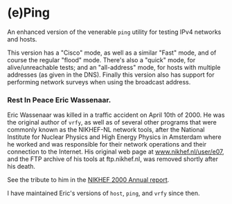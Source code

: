 # (e)Ping

An enhanced version of the venerable `ping` utility for testing IPv4
networks and hosts.

This version has a "Cisco" mode, as well as a similar "Fast" mode, and
of course the regular "flood" mode.  There's also a "quick" mode, for
alive/unreachable tests; and an "all-address" mode, for hosts with
multiple addresses (as given in the DNS).  Finally this version also has
support for performing network surveys when using the broadcast address.


### Rest In Peace Eric Wassenaar.

Eric Wassenaar was killed in a traffic accident on April 10th of 2000.
He was the original author of `vrfy`, as well as of several other
programs that were commonly known as the NIKHEF-NL network tools, after
the National Institute for Nuclear Physics and High Energy Physics in
Amsterdam where he worked and was responsible for their network
operations and their connection to the Internet.  His original web page
at www.nikhef.nl/user/e07, and the FTP archive of his tools at
ftp.nikhef.nl, was removed shortly after his death.

See the tribute to him in the [NIKHEF 2000 Annual
report](https://www.nikhef.nl/wp-content/uploads/2016/01/Annual_Report-2000.pdf
"NIKHEF 2000 Annual report").

I have maintained Eric's versions of `host`, `ping`, and `vrfy` since
then.
